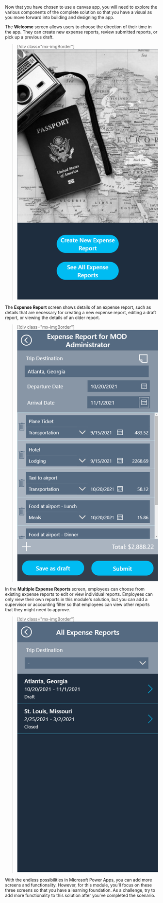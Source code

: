 Now that you have chosen to use a canvas app, you will need to explore the various components of the complete solution so that you have a visual as you move forward into building and designing the app.

The **Welcome** screen allows users to choose the direction of their time in the app. They can create new expense reports, review submitted reports, or pick up a previous draft.

> [!div class="mx-imgBorder"]
> [![Screenshot of the Welcome screen.](../media/welcome.png)](../media/welcome.png#lightbox)

The **Expense Report** screen shows details of an expense report, such as details that are necessary for creating a new expense report, editing a draft report, or viewing the details of an older report.

> [!div class="mx-imgBorder"]
> [![Screenshot of the Expense Report screen.](../media/expense-report.png)](../media/expense-report.png#lightbox)

In the **Multiple Expense Reports** screen, employees can choose from existing expense reports to edit or view individual reports. Employees can only view their own reports in this module's solution, but you can add a supervisor or accounting filter so that employees can view other reports that they might need to approve.

> [!div class="mx-imgBorder"]
> [![Screenshot of the All Expense Reports screen.](../media/multiple-expense-reports.png)](../media/multiple-expense-reports.png#lightbox)

With the endless possibilities in Microsoft Power Apps, you can add more screens and functionality. However, for this module, you'll focus on these three screens so that you have a learning foundation. As a challenge, try to add more functionality to this solution after you've completed the scenario.
